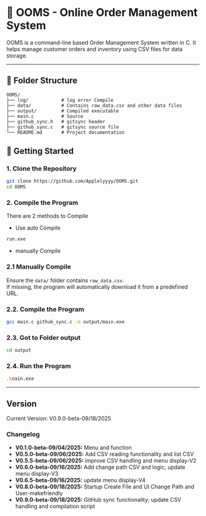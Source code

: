 # 🛒 OOMS - Online Order Management System

OOMS is a command-line based Order Management System written in C. It helps manage customer orders and inventory using CSV files for data storage.

---

## 📁 Folder Structure

```plaintext
OOMS/
├── log/            # log error Compile
├── data/           # Contains raw_data.csv and other data files
├── output/         # Compiled executable
├── main.c          # Source
├── github_sync.h   # gitsync header 
├── github_sync.c   # gitsync source file
└── README.md       # Project documentation
```

## 🚀 Getting Started

### 1. Clone the Repository

```bash
git clone https://github.com/Applelyyyy/OOMS.git
cd OOMS
```

### 2. Compile the Program

 There are 2 methods to Compile

- Use auto Compile

```bash
run.exe
```

- manually Compile

### 2.1 Manually  Compile

Ensure the `data/` folder contains `raw_data.csv`.  
If missing, the program will automatically download it from a predefined URL.

### 2.2. Compile the Program

```bash
gcc main.c github_sync.c -o output/main.exe
```

### 2.3. Got to Folder output

```bash
cd output
```

### 2.4. Run the Program

```bash
.\main.exe
```

---

## Version

Current Version: V0.9.0-beta-09/18/2025

### Changelog

* **V0.1.0-beta-09/04/2025:** Menu and function
* **V0.5.0-beta-09/06/2025:** Add CSV reading functionality and list CSV
* **V0.5.5-beta-09/06/2025:** improve CSV handling and menu display-V2
* **V0.6.0-beta-09/16/2025:** Add change path CSV and logic; update menu display-V3
* **V0.6.5-beta-09/16/2025:** update menu display-V4
* **V0.8.0-beta-09/18/2025:** Startup Create File and UI Change Path and User-makefriendly
* **V0.9.0-beta-09/18/2025:** GitHub sync functionality; update CSV handling and compilation script
